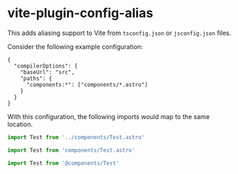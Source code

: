 # vite-plugin-config-alias

This adds aliasing support to Vite from `tsconfig.json` or `jsconfig.json` files.

Consider the following example configuration:

```
{
  "compilerOptions": {
    "baseUrl": "src",
    "paths": {
      "components:*": ["components/*.astro"]
    }
  }
}
```

With this configuration, the following imports would map to the same location.

```js
import Test from '../components/Test.astro'

import Test from 'components/Test.astro'

import Test from '@components/Test'
```
